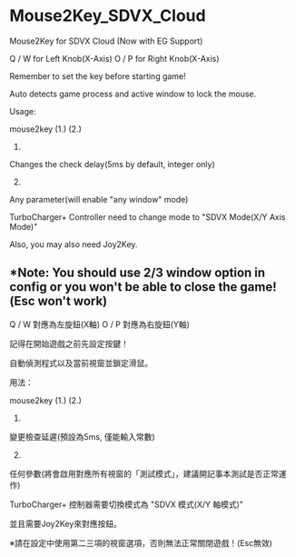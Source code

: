 # Mouse2Key_SDVX_Cloud

Mouse2Key for SDVX Cloud (Now with EG Support)

Q / W for Left Knob(X-Axis)
O / P for Right Knob(X-Axis)

Remember to set the key before starting game!

Auto detects game process and active window to lock the mouse.

Usage:

mouse2key (1.) (2.)

1.
Changes the check delay(5ms by default, integer only)

2.
Any parameter(will enable "any window" mode)

TurboCharger+ Controller need to change mode to "SDVX Mode(X/Y Axis Mode)"

Also, you may also need Joy2Key. 

*Note: You should use 2/3 window option in config or you won't be able to close the game!(Esc won't work)
--

Q / W 對應為左旋鈕(X軸)
O / P 對應為右旋鈕(Y軸)

記得在開始遊戲之前先設定按鍵！

自動偵測程式以及當前視窗並鎖定滑鼠。

用法：

mouse2key (1.) (2.)

1.
變更檢查延遲(預設為5ms, 僅能輸入常數)

2.
任何參數(將會啟用對應所有視窗的「測試模式」，建議開記事本測試是否正常運作)

TurboCharger+ 控制器需要切換模式為 "SDVX 模式(X/Y 軸模式)"

並且需要Joy2Key來對應按鈕。

※請在設定中使用第二三項的視窗選項，否則無法正常關閉遊戲！(Esc無效)
